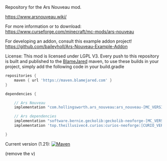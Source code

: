 Repository for the Ars Nouveau mod.

https://www.arsnouveau.wiki/

For more information or to download: https://www.curseforge.com/minecraft/mc-mods/ars-nouveau

For developing an addon, consult this example addon project! https://github.com/baileyholl/Ars-Nouveau-Example-Addon

License: This mod is licensed under LGPL V3.
Every push to this repository is built and published to the [BlameJared](https://maven.blamejared.com) maven, to use
these builds in your project, simply add the following code in your build.gradle

```gradle
repositories {
    maven { url 'https://maven.blamejared.com' }
}

dependencies {

    // Ars Nouveau
    implementation "com.hollingsworth.ars_nouveau:ars_nouveau-[MC_VERSION]:[ARS_VERSION]"

    // Ars dependencies
    implementation "software.bernie.geckolib:geckolib-neoforge-[MC_VERSION]:[GECKOLIB_VERSION]"
    implementation 'top.theillusivec4.curios:curios-neoforge:[CURIO_VERSION]'

}
```

Current version (1.21):
[![Maven](https://img.shields.io/maven-metadata/v?label=&color=C71A36&metadataUrl=https%3A%2F%2Fmaven.blamejared.com%2Fcom%2Fhollingsworth%2Fars_nouveau%2Fars_nouveau-1.21.0%2Fmaven-metadata.xml&style=flat-square)](https://maven.blamejared.com/com/hollingsworth/ars_nouveau/ars_nouveau-1.21.0/)

(remove the v)
